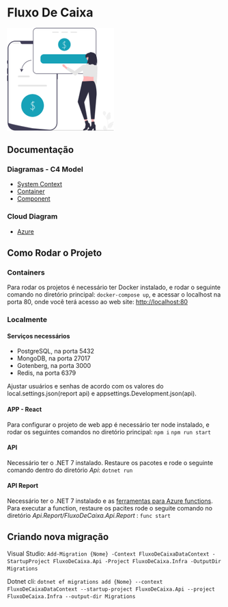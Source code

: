 # Fluxo De Caixa

<img src="./images/money.svg" width="250px"/>


## Documentação

### Diagramas - C4 Model

- [System Context](./Doc/SystemContex.md)
- [Container](./Doc/Container.md)
- [Component](./Doc/Component.md)

### Cloud Diagram

- [Azure](./Doc/Cloud.md)

## Como Rodar o Projeto

### Containers

Para rodar os projetos é necessário  ter Docker instalado, e rodar o seguinte comando no diretório principal: `docker-compose up`, e acessar o localhost na porta 80, onde você terá acesso ao web site: [http://localhost:80](http://localhost:80)

### Localmente


#### Serviços necessários

- PostgreSQL, na porta 5432
- MongoDB, na porta 27017
- Gotenberg, na porta 3000
- Redis, na porta 6379

Ajustar usuários e senhas de acordo com os valores do local.settings.json(report api) e appsettings.Development.json(api). 


#### APP - React
Para configurar o projeto de web app é necessário ter node instalado, e rodar os seguintes comandos no diretório principal: `npm i` `npm run start`

#### API
Necessário ter o .NET 7 instalado. Restaure os pacotes e rode o seguinte comando dentro do diretório _Api_: `dotnet run`


#### API Report

Necessário ter o .NET 7 instalado e as [ferramentas para Azure functions](https://learn.microsoft.com/en-us/azure/azure-functions/functions-run-local?tabs=macos%2Cisolated-process%2Cnode-v4%2Cpython-v2%2Chttp-trigger%2Ccontainer-apps&pivots=programming-language-csharp).
Para executar a function, restaure os pacites rode o seguite comando no diretório _Api.Report/FluxoDeCaixa.Api.Report_ : `func start`

## Criando nova migração

Visual Studio: `Add-Migration {Nome} -Context FluxoDeCaixaDataContext -StartupProject FluxoDeCaixa.Api -Project FluxoDeCaixa.Infra -OutputDir Migrations`

Dotnet cli: `dotnet ef migrations add {Nome} --context FluxoDeCaixaDataContext --startup-project FluxoDeCaixa.Api --project FluxoDeCaixa.Infra --output-dir Migrations`